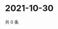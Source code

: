 # 2021-10-30

共 0 条

<!-- BEGIN WEIBO -->
<!-- 最后更新时间 Sat Oct 30 2021 14:13:01 GMT+0800 (China Standard Time) -->

<!-- END WEIBO -->
